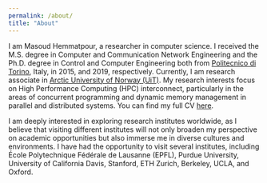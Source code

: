 ```yaml
---
permalink: /about/
title: "About"
---
```


I am Masoud Hemmatpour, a researcher in computer science. I received the M.S. degree in Computer and Communication Network Engineering and the Ph.D. degree in Control and Computer Engineering both from [Politecnico di Torino](https://www.polito.it/), Italy, in 2015, and 2019, respectively. Currently, I am research associate  in [Arctic University of Norway (UiT)](https://uit.no/startsida). My research interests focus on High Performance Computing (HPC) interconnect, particularly in the areas of concurrent programming and dynamic memory management in parallel and distributed systems. You can find my full CV [here](/assets/resume.pdf).

I am deeply interested in exploring research institutes worldwide, as I believe that visiting different institutes will not only broaden my perspective on academic opportunities but also immerse me in diverse cultures and environments. I have had the opportunity to visit several institutes, including École Polytechnique Fédérale de Lausanne (EPFL), Purdue University, University of California Davis, Stanford, ETH Zurich, Berkeley, UCLA, and Oxford. 












